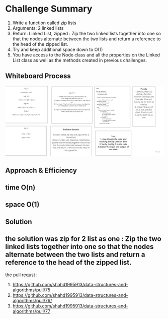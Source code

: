 # Challenge Summary
<!-- Description of the challenge -->
1. Write a function called zip lists
2. Arguments: 2 linked lists
3. Return: Linked List, zipped : Zip the two linked lists together into one so that the nodes alternate between the two lists and return a reference to the head of the zipped list.
4. Try and keep additional space down to O(1)
5. You have access to the Node class and all the properties on the Linked List class as well as the methods created in previous challenges.
## Whiteboard Process
<!-- Embedded whiteboard image -->
![image1](zip_two_linked_list.jpg)

## Approach & Efficiency
<!-- What approach did you take? Why? What is the Big O space/time for this approach? -->
## time O(n)
## space O(1)
## Solution
<!-- Show how to run your code, and examples of it in action -->

## the solution was zip for 2 list as one :  Zip the two linked lists together into one so that the nodes alternate between the two lists and return a reference to the head of the zipped list.
the pull requst : 
1. https://github.com/shahd1995913/data-structures-and-algorithms/pull/75
2. https://github.com/shahd1995913/data-structures-and-algorithms/pull/76/
3. https://github.com/shahd1995913/data-structures-and-algorithms/pull/77


